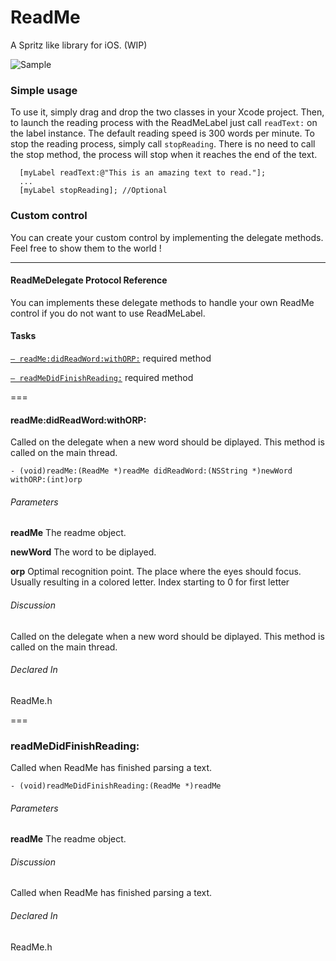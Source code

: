 ReadMe
======

A Spritz like library for iOS. (WIP)

![Sample](http://s30.postimg.org/ugsc0l93l/readme.gif)

### Simple usage
To use it, simply drag and drop the two classes in your Xcode project.
Then, to launch the reading process with the ReadMeLabel just call `readText:` on the label instance. The default reading speed is 300 words per minute. To stop the reading process, simply call `stopReading`. There is no need to call the stop method, the process will stop when it reaches the end of the text.

```
  [myLabel readText:@"This is an amazing text to read."];
  ...
  [myLabel stopReading]; //Optional
```

### Custom control
You can create your custom control by implementing the delegate methods. Feel free to show them to the world !

---

#### ReadMeDelegate Protocol Reference
You can implements these delegate methods to handle your own ReadMe control if you do not want to use ReadMeLabel.

#### Tasks
[`– readMe:didReadWord:withORP:`](https://github.com/notbenoit/ReadMe/edit/master/README.md#readmedidreadwordwithorp) required method 

[`– readMeDidFinishReading:`](https://github.com/notbenoit/ReadMe/edit/master/README.md#readmedidfinishreading) required method

===

#### readMe:didReadWord:withORP:

Called on the delegate when a new word should be diplayed. This method is called on the main thread.

`- (void)readMe:(ReadMe *)readMe didReadWord:(NSString *)newWord withORP:(int)orp`
###### Parameters
**readMe**
The readme object.

**newWord**
The word to be diplayed.

**orp**
Optimal recognition point. The place where the eyes should focus. Usually resulting in a colored letter. Index starting to 0 for first letter

######  Discussion
Called on the delegate when a new word should be diplayed. This method is called on the main thread.

###### Declared In
ReadMe.h

===

### readMeDidFinishReading:

Called when ReadMe has finished parsing a text.

`- (void)readMeDidFinishReading:(ReadMe *)readMe`
###### Parameters
**readMe**
The readme object.

###### Discussion
Called when ReadMe has finished parsing a text.

###### Declared In
ReadMe.h
